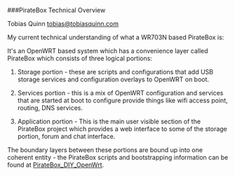 ###PirateBox Technical Overview

Tobias Quinn <tobias@tobiasquinn.com>

My current technical understanding of what a WR703N based PirateBox is:

It's an OpenWRT based system which has a convenience layer called PirateBox which consists of three logical portions:

1. Storage portion - these are scripts and configurations that add USB storage services and configuration overlays to OpenWRT on boot.

2. Services portion - this is a mix of OpenWRT configuration and services that are started at boot to configure provide things like wifi access point, routing, DNS services.

3. Application portion - This is the main user visible section of the PirateBox project which provides a web interface to some of the storage portion, forum and chat interface.

The boundary layers between these portions are bound up into one coherent entity - the PirateBox scripts and bootstrapping information can be found at [PirateBox_DIY_OpenWrt](http://daviddarts.com/piratebox-diy-openwrt/?title=PirateBox_DIY_OpenWrt).